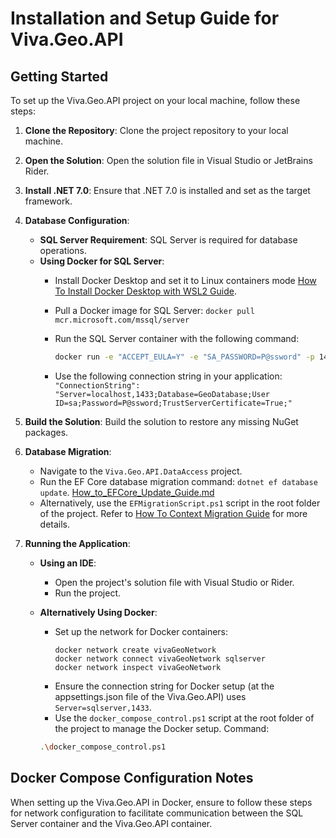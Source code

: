 # Installation and Setup Guide for Viva.Geo.API

## Getting Started

To set up the Viva.Geo.API project on your local machine, follow these steps:

1. **Clone the Repository**: Clone the project repository to your local machine.
2. **Open the Solution**: Open the solution file in Visual Studio or JetBrains Rider.
3. **Install .NET 7.0**: Ensure that .NET 7.0 is installed and set as the target framework.
4. **Database Configuration**:
    - **SQL Server Requirement**: SQL Server is required for database operations.
    - **Using Docker for SQL Server**:
        - Install Docker Desktop and set it to Linux containers
          mode [How To Install Docker Desktop with WSL2 Guide](HowToGuides/How_to_install_Docker_WSL2_Guide.md).
        - Pull a Docker image for SQL Server: `docker pull mcr.microsoft.com/mssql/server`
        - Run the SQL Server container with the following command:
          ```bash
          docker run -e "ACCEPT_EULA=Y" -e "SA_PASSWORD=P@ssword" -p 1433:1433 --name sqlserver -d mcr.microsoft.com/mssql/server
          ```

        - Use the following connection string in your application:
          `"ConnectionString": "Server=localhost,1433;Database=GeoDatabase;User ID=sa;Password=P@ssword;TrustServerCertificate=True;"`

5. **Build the Solution**: Build the solution to restore any missing NuGet packages.
6. **Database Migration**:
    - Navigate to the `Viva.Geo.API.DataAccess` project.
    - Run the EF Core database migration
      command: `dotnet ef database update`. [How_to_EFCore_Update_Guide.md](HowToGuides/How_to_EFCore_Update_Guide.md)
    - Alternatively, use the `EFMigrationScript.ps1` script in the root folder of the project. Refer
      to [How To Context Migration Guide](HowToGuides/How_To_ContextMigrationGuide.md) for more details.

7. **Running the Application**:
    - **Using an IDE**:
        - Open the project's solution file with Visual Studio or Rider.
        - Run the project.
    - **Alternatively Using Docker**:
        - Set up the network for Docker containers:
          ```
          docker network create vivaGeoNetwork
          docker network connect vivaGeoNetwork sqlserver
          docker network inspect vivaGeoNetwork
          ```
        - Ensure the connection string for Docker setup (at the appsettings.json file of the Viva.Geo.API)
          uses `Server=sqlserver,1433`.
        - Use the `docker_compose_control.ps1` script at the root folder of the project to manage the Docker setup.
          Command:

      ```bash
      .\docker_compose_control.ps1
      ```

## Docker Compose Configuration Notes

When setting up the Viva.Geo.API in Docker, ensure to follow these steps for network configuration to facilitate
communication between the SQL Server container and the Viva.Geo.API container.
